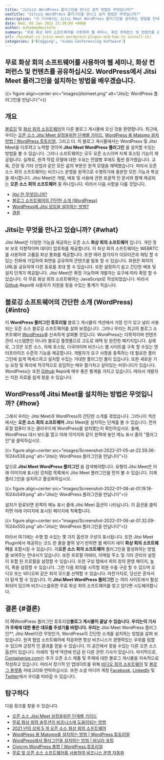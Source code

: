 ```yaml
---
title: "Jitsi는 WordPress 플러그인을 만나고 설치 방법은 무엇입니까?" 
seoTitle: "Jitsi는 WordPress 플러그인을 만나고 설치 방법은 무엇입니까?" 
description: "이 기사에서는 Jitsi Meet WordPress 플러그인을 설치하는 방법을 안내합니다. Jitsi Meet은 강력한 기능을 갖춘 오픈 소스 화상 회의 소프트웨어입니다." 
date: Wed, 05 Jan 2022 21:39:09 +0000
author: muhammadmustafa
summary: "무료 화상 회의 소프트웨어를 사용하여 웹 세미나, 화상 컨퍼런스 및 컨텐츠를 공유하십시오. WordPress에서 Jitsi Meet 플러그인을 설치하는 방법을 배우겠습니다." 
url: /ko/what-is-jitsi-meet-wordpress-plugin-and-how-to-install-it/
categories: ['Blogging', 'Video Conferencing Software']
---
```


## 무료 화상 회의 소프트웨어를 사용하여 웹 세미나, 화상 컨퍼런스 및 컨텐츠를 공유하십시오. WordPress에서 Jitsi Meet 플러그인을 설치하는 방법을 배우겠습니다.

{{< figure align=center src="images/jitsimeet.png" alt="Jitsi는 WordPress 플러그인을 만납니다">}}


## 개요
[블로깅][1] 및 [화상 회의 소프트웨어][2]의 다른 블로그 게시물에 오신 것을 환영합니다. 최근에, 우리는 [오픈 소스 Jitsi Meet 설정을위한 단계별 가이드][3], [WordPress 용 Matomo 설치 방법 | WordPress 튜토리얼][4], 그리고 더. 이 블로그 게시물에서는 WordPress 및 Jitsi Meet을 다루려고 노력할 것이며 **Jitsi Meet WordPress 플러그인** 를 설치할 수있는 방법을 볼 수 있습니다. 그러나 소프트웨어는 모두 오픈 소스이며 자체 호스팅 기능이 제공됩니다. 실제로, 원격 작업 모델에 대한 수요는 전염병 후에도 훨씬 증가했습니다. 교육, 건강 및 기타 산업과 같은 모든 삶의 부문은 원격 모델을 채택했습니다.
따라서 오픈 소스 회의 소프트웨어는 비즈니스 운영을 원격으로 수행하기에 충분한 모든 기능과 특성을 제시합니다. Jitsi Meet은 개발, 배포 및 사용에 관한 포괄적 인 문서와 함께 제공되는 **오픈 소스 회의 소프트웨어** 중 하나입니다. 따라서 다음 사항을 다룰 것입니다.
  * [jitsi 란 무엇입니까?][5]
  * [블로그 소프트웨어의 간단한 소개 (WordPress)][6]
  * [WordPress에 Jitsi 모임을 설치하는 방법?][7]
  * [결론][8]

## Jitsi는 무엇을 만나고 있습니까? {#what}

Jitsi Meet은 다양한 기능을 제공하는 오픈 소스 **화상 회의 소프트웨어** 입니다. 개인 정보 보호 지향적이며 데이터 암호화를 제공합니다. 이 화상 회의 소프트웨어는 WEBRTC를 사용하여 고품질 화상 통화를 제공합니다. 또한 여러 참가자가 이모티콘과 채팅 할 수있는 전화에 가입하여 화면을 공유하여 콘텐츠를 발표 할 수 있습니다. 회원은 회의의 URL을 공유하여 다른 동료를 초대 할 수 있습니다. 또한 설정하기 쉽고 간단한 배포 및 설치 단계가 제공됩니다. Jitsi Meet은 확장 가능하며 개발자는 요구에 따라 확장 할 수 있습니다. 이 무료 화상 회의 소프트웨어는 JavaScript로 작성되었습니다. 따라서 [Github][9] Repo에 사용자가 지원을 찾을 수있는 통계가 적습니다.

## 블로깅 소프트웨어의 간단한 소개 (WordPress) {#intro}

이 **WordPress 플러그인 튜토리얼** 블로그 게시물의 섹션에서 가장 인기 있고 널리 사용되는 오픈 소스 블로깅 소프트웨어를 살펴 보겠습니다. 그러나 우리는 최고의 블로그 소프트웨어 [WordPress][10]를 신속하게 살펴볼 것입니다. WordPress는 다목적이며 컨텐츠 관리 시스템뿐만 아니라 블로깅 플랫폼으로 고도로 채택 된 완전한 패키지입니다. 실제로, 그것은 오픈 소스, 자체 호스팅, 다국어이며 비즈니스 웹 사이트를 구축 할 수있는 엔터프라이즈 수준의 기능을 제공합니다. 개발자가 요구 사항을 충족하는 데 필요한 플러그인에 쉽게 액세스하고 설치할 수있는 거대한 플러그인 풀이 있습니다. 또한 새로운 기능 요청 및 쿼리에 적극적으로 응답하는 매우 활기차고 살아있는 커뮤니티가 있습니다. WordPress는 또한 [Github][11] Repo에 매우 좋은 통계를 가지고 있습니다. 따라서 개발자는 지원 자료를 쉽게 찾을 수 있습니다.

## WordPress에 Jitsi Meet을 설치하는 방법은 무엇입니까? {#how}

그래서 우리는 Jitsi Meet과 WordPress의 간단한 소개를 겪었습니다. 그러나이 섹션에서는 **오픈 소스 회의 소프트웨어** Jitsi Meet을 설치하는 단계를 볼 수 있습니다.
먼저 로컬 컴퓨터 또는 클라우드에 WordPress를 설치했는지 확인하십시오.
둘째, WordPress 대시 보드를 열고 아래 이미지와 같이 왼쪽에 놓인 메뉴 표시 줄의 "플러그인"을 클릭하십시오.

{{< figure align=center src="images/Screenshot-2022-01-05-at-22.59.36-1024x538.png" alt="Jitsi는 WordPress 플러그인을 만납니다">}}

앞으로 **Jitsi Meet WordPress 플러그인** 을 검색해야합니다. 유형의 Jitsi Meet은 아래 이미지에 표시된 것처럼 목록에서 Jitsi Meet 플러그인을 먼저 볼 수 있습니다. 이제 플러그인을 설치하고 활성화하십시오.

{{< figure align=center src="images/Screenshot-2022-01-06-at-01.19.18-1024x549.png" alt="Jitsi는 WordPress 플러그인을 만납니다">}}

설치가 완료되면 왼쪽의 메뉴 표시 줄에 Jitsi Meet 옵션이 나타납니다. 이 옵션을 클릭하면 아래 이미지에 표시된 페이지에 착륙합니다.

{{< figure align=center src="images/Screenshot-2022-01-06-at-01.32.09-1024x550.png" alt="Jitsi는 WordPress 플러그인을 만납니다">}}

따라서 여기에는 수행 할 수있는 몇 가지 옵션과 구성이 표시됩니다. 또한 Jitsi Meet Plugin에서 제공하는 코드 한 줄을 붙여 넣기 만하면 웹 페이지 에이 **화상 회의 소프트웨어**를 포함시킬 수 있습니다. 이**오픈 소스 회의 소프트웨어** 플러그인을 활성화하는 방법을 보여주는 안내서가 있습니다. 또한 프로필 아바타, 이메일 주소 및 기타 관리자 설정이 포함 된 프로필을 설정할 수 있습니다. 또한 구성 탭에서 회의 창의 환영 페이지, 높이, 폭을 설정할 수 있습니다. 그런 다음 회의를 시작할 회원 수를 구성 할 수 있으며 오디오 또는 비디오와 같은 회의 모드를 선택할 수 있습니다.
마찬가지로, 당신은 혼자서 더 탐색 할 수 있습니다. 이 **Jitsi Meet WordPress 플러그인** 는 여러 사이트에서 활성화되어 있으며 비즈니스를위한 무료 화상 회의 소프트웨어를 찾고 있다면 시도해야합니다.

## 결론 {#결론}

이 **이**WordPress 플러그인 튜토리얼**블로그 게시물이 끝날 수 있습니다. 우리는이 기사가 주제에 대한 좋은 데모를 주셨기를 바랍니다. 우리는** Jitsi Meet WordPress 플러그인**, Jitsi Meet이란 무엇인가, WordPress의 간단한 소개를 설치하는 방법을 살펴 보았습니다. 원격 협업 소프트웨어에 적응하면 항상 비즈니스가 경쟁력있는 우위를 점할 수 있으며 긍정적 인 결과를 얻을 수 있습니다. 이 공간에서 찾을 수있는 다른 오픈 소스 옵션이 있습니다. 아래의 '탐색'섹션에 언급 된 다른 관련 기사가 있습니다.
마지막으로, [Containerize.com][12]는 추가 오픈 소스 제품 및 주제에 대한 블로그 게시물을 지속적으로 작성하고 있습니다. 따라서 정기적 인 업데이트를 위해 [비디오 회의 소프트웨어][13] 및 [블로그 플랫폼][14] 카테고리와 연락하십시오. 또한 소셜 미디어 계정 [Facebook][15], [LinkedIn][16] 및 [Twitter][17]에서 우리를 따라갈 수 있습니다.

## 탐구하다
다음 링크를 찾을 수 있습니다.
  * [오픈 소스 Jitsi Meet 설정을위한 단계별 가이드][3]
  * [무료 화상 회의 솔루션이 비즈니스에 도움이되는 방법][18]
  * [2021 년의 상위 5 개 오픈 소스 화상 회의 소프트웨어][19]
  * [WordPress 용 Matomo를 설치하는 방법 | WordPress 튜토리얼][20]
  * [WordPress에서 플러그인을 설치하는 방법 | 바닐라 포럼][21]
  * [Civicrm WordPress 통합 | WordPress 튜토리얼][22]
  * [무료 및 오픈 소스 소프트웨어를 사용하여 비즈니스 운영 자동화][23]



[1]: https://blog.containerize.com/category/blogging/
[2]: https://blog.containerize.com/category/video-conferencing-software/
[3]: https://blog.containerize.com/video-conferencing-software/how-to-set-up-open-source-jitsi-meet/
[4]: http://how%20to%20install%20matomo%20for%20wordpress%20%7C%20wordpress%20tutorial/
[5]: #what
[6]: #intro
[7]: #how
[8]: #Conclusion
[9]: https://github.com/jitsi/jitsi-meet
[10]: https://products.containerize.com/blogging/wordpress/
[11]: https://github.com/wordpress/
[12]: https://www.containerize.com/
[13]: https://products.containerize.com/video-conferencing/
[14]: https://products.containerize.com/blogging/
[15]: https://web.facebook.com/containerize
[16]: https://www.linkedin.com/company/containerize/
[17]: https://twitter.com/containerize_co
[18]: https://blog.containerize.com/
[19]: https://blog.containerize.com/video-conferencing-software/top-5-open-source-video-conferencing-software-of-2021/
[20]: #
[21]: https://blog.containerize.com/blogging/how-to-a-install-plugin-in-wordpress-vanilla-forum/
[22]: https://blog.containerize.com/blogging/civicrm-wordpress-integration-wordpress-tutorial/
[23]: https://blog.containerize.com/blogging/automate-business-operations-using-open-source-software/
